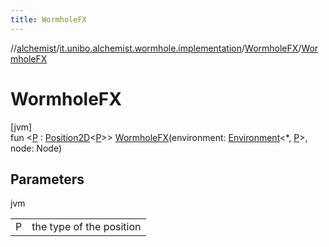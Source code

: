 ```yaml
---
title: WormholeFX
---
```

//[alchemist](../../../index.html)/[it.unibo.alchemist.wormhole.implementation](../index.html)/[WormholeFX](index.html)/[WormholeFX](-wormhole-f-x.html)



# WormholeFX



[jvm]\
fun <[P](index.html) : [Position2D](../../it.unibo.alchemist.model.interfaces/-position2-d/index.html)<[P](index.html)>> [WormholeFX](-wormhole-f-x.html)(environment: [Environment](../../it.unibo.alchemist.model.interfaces/-environment/index.html)<*, [P](index.html)>, node: Node)



## Parameters


jvm

| | |
|---|---|
| P | the type of the position |




